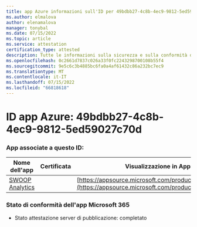 ```yaml
---
title: app Azure informazioni sull'ID per 49bdbb27-4c8b-4ec9-9812-5ed59027c70d
ms.author: elmalova
author: elenamalova
manager: tonybal
ms.date: 07/15/2022
ms.topic: article
ms.service: attestation
certification_type: attested
description: Tutte le informazioni sulla sicurezza e sulla conformità disponibili per 49bdbb27-4c8b-4ec9-9812-5ed59027c70d.
ms.openlocfilehash: 0c2661d7837c026a33f0fc2243298700108b55f4
ms.sourcegitcommit: 9e5c6c3b4885bc6fa0a4af61432c86a232bc7ec9
ms.translationtype: MT
ms.contentlocale: it-IT
ms.lasthandoff: 07/15/2022
ms.locfileid: "66818618"
---
```

# <a name="azure-app-id-49bdbb27-4c8b-4ec9-9812-5ed59027c70d"></a>ID app Azure: 49bdbb27-4c8b-4ec9-9812-5ed59027c70d


### <a name="apps-associated-with-this-id"></a>App associate a questo ID:
| **Nome dell'app** | **Certificata** | **Visualizzazione in AppSource** |
|--------------|---------------|-----------------------|
| [SWOOP Analytics](../forward/WA200000877.md) |  | [https://appsource.microsoft.com/product/office/WA200000877](https://appsource.microsoft.com/product/office/WA200000877) |

### <a name="microsoft-365-app-compliance-status"></a>Stato di conformità dell'app Microsoft 365
- Stato attestazione server di pubblicazione: completato
